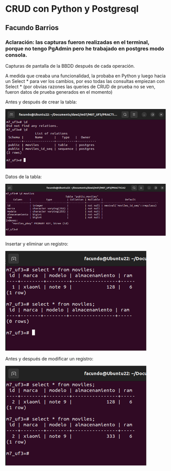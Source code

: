 # CRUD con Python y Postgresql
## Facundo Barrios
### Aclaración: las capturas fueron realizadas en el terminal, porque no tengo PgAdmin pero he trabajado en postgres modo consola. 

Capturas de pantalla de la BBDD después de cada operación. 

A medida que creaba una funcionalidad, la probaba en Python y luego hacia un Select * para ver los cambios, por eso todas las consultas empiezan con Select * (por obvias razones las queries de CRUD de prueba no se ven, fueron datos de prueba generados en el momento)


Antes y después de crear la tabla:

![Creacion de la tabla](img/creacion_tabla.png)

Datos de la tabla:

![Datos tabla](img/desc_tabla.png)

Insertar y eliminar un registro:

![Insert y delete](img/insert_y_delete.png)

Antes y después de modificar un registro:

![Update](img/update.png)